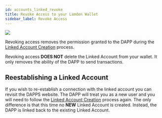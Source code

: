 ```yaml
---
id: accounts_linked_revoke
title: Revoke Access to your Lamden Wallet
sidebar_label: Revoke Access
---
```

![](/img/wallet/gif/1.0.0_account_linked_revoke.gif)

Revoking access removes the permission granted to the DAPP during the <u>[Linked Account Creation](/docs/wallet/accounts_linked_create)</u> process.  

Revoking access **DOES NOT** delete the Linked Account from your wallet. It only removes the ability of the DAPP to send transactions.


## Reestablishing a Linked Account
If you wish to re-establish a connection with the linked account you can revisit the DAPPS website. The DAPP will treat you as a new user and you will need to follow the <u>[Linked Account Creation](/docs/wallet/accounts_linked_create)</u> process again. The only difference is that this time no **NEW** Linked Account is created. Instead, the DAPP is linked back to the existing Linked Account.
